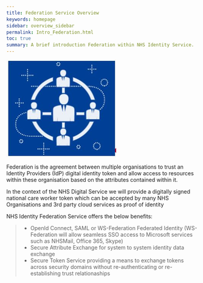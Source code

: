 ```yaml
---
title: Federation Service Overview
keywords: homepage
sidebar: overview_sidebar
permalink: Intro_Federation.html
toc: true
summary: A brief introduction Federation within NHS Identity Service.
---
```



![Federation Image](images/IntroFederation.JPG)


Federation is the agreement between multiple organisations to trust an Identity Providers (IdP) digital identity token and allow access to resources within these organisation based on the attributes contained within it. 

In the context of the NHS Digital Service we will provide a digitally signed national care worker token which can be accepted by many NHS Organisations and 3rd party cloud services as proof of identity 

NHS Identity Federation Service offers the below benefits:

> * OpenId Connect, SAML or WS-Federation Federated Identity (WS-Federation will allow seamless SSO access to Microsoft services such as NHSMail, Office 365, Skype)
> * Secure Attribute Exchange for system to system identity data exchange
> * Secure Token Service providing a means to exchange tokens across security domains without re-authenticating or re-establishing trust relationaships
